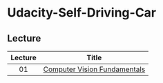 # Udacity-Self-Driving-Car

## Lecture
| Lecture| Title |
| :---: | ----- |
|01|[Computer Vision Fundamentals](./lecture01)
